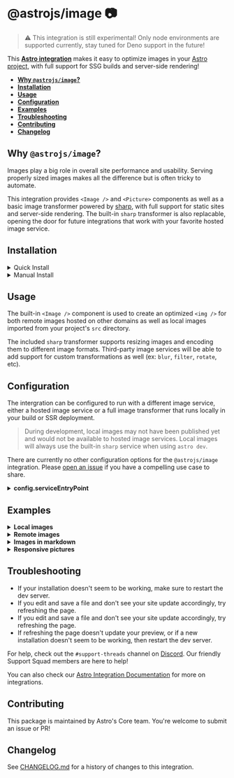 # @astrojs/image 📷

> ⚠️ This integration is still experimental! Only node environments are supported currently, stay tuned for Deno support in the future!

This **[Astro integration][astro-integration]** makes it easy to optimize images in your [Astro project](https://astro.build), with full support for SSG builds and server-side rendering!

- <strong>[Why `@astrojs/image`?](#why-astrojsimage)</strong>
- <strong>[Installation](#installation)</strong>
- <strong>[Usage](#usage)</strong>
- <strong>[Configuration](#configuration)</strong>
- <strong>[Examples](#examples)</strong>
- <strong>[Troubleshooting](#troubleshooting)</strong>
- <strong>[Contributing](#contributing)</strong>
- <strong>[Changelog](#changelog)</strong>

## Why `@astrojs/image`?

Images play a big role in overall site performance and usability. Serving properly sized images makes all the difference but is often tricky to automate.

This integration provides `<Image />` and `<Picture>` components as well as a basic image transformer powered by [sharp](https://sharp.pixelplumbing.com/), with full support for static sites and server-side rendering. The built-in `sharp` transformer is also replacable, opening the door for future integrations that work with your favorite hosted image service.

## Installation

<details>
  <summary>Quick Install</summary>
  
The experimental `astro add` command-line tool automates the installation for you. Run one of the following commands in a new terminal window. (If you aren't sure which package manager you're using, run the first command.) Then, follow the prompts, and type "y" in the terminal (meaning "yes") for each one.
  
  ```sh
  # Using NPM
  npx astro add image
  # Using Yarn
  yarn astro add image
  # Using PNPM
  pnpx astro add image
  ```
  
Then, restart the dev server by typing `CTRL-C` and then `npm run astro dev` in the terminal window that was running Astro.
  
Because this command is new, it might not properly set things up. If that happens, [feel free to log an issue on our GitHub](https://github.com/withastro/astro/issues) and try the manual installation steps below.
</details>

<details>
  <summary>Manual Install</summary>
  
First, install the `@astrojs/image` package using your package manager. If you're using npm or aren't sure, run this in the terminal:
```sh
npm install @astrojs/image
```
Then, apply this integration to your `astro.config.*` file using the `integrations` property:

__`astro.config.mjs`__

```js
import image from '@astrojs/image';

export default {
  // ...
  integrations: [image()],
}
```
  
Then, restart the dev server.
</details>

## Usage

The built-in `<Image />` component is used to create an optimized `<img />` for both remote images hosted on other domains as well as local images imported from your project's `src` directory.

The included `sharp` transformer supports resizing images and encoding them to different image formats. Third-party image services will be able to add support for custom transformations as well (ex: `blur`, `filter`, `rotate`, etc).

## Configuration

The intergration can be configured to run with a different image service, either a hosted image service or a full image transformer that runs locally in your build or SSR deployment.

> During development, local images may not have been published yet and would not be available to hosted image services. Local images will always use the built-in `sharp` service when using `astro dev`.

There are currently no other configuration options for the `@astrojs/image` integration. Please [open an issue](https://github.com/withastro/astro/issues/new/choose) if you have a compelling use case to share.

<details>
  <summary><strong>config.serviceEntryPoint</strong></summary>
  
  The `serviceEntryPoint` should resolve to the image service installed from NPM. The default entry point is `@astrojs/image/sharp`, which resolves to the entry point exported from this integration's `package.json`.

```js
// astro.config.mjs
import image from '@astrojs/image';

export default {
  integrations: [image({
    // Example: The entrypoint for a third-party image service installed from NPM
    serviceEntryPoint: 'my-image-service/astro.js'
  })],
}
```
</details>

## Examples

<details>
  <summary><strong>Local images</strong></summary>
  
  Image files in your project's `src` directory can be imported in frontmatter and passed directly to the `<Image />` component. All other properties are optional and will default to the original image file's properties if not provided.

```html
---
import { Image } from '@astrojs/image/components';
import heroImage from '../assets/hero.png';
---

// optimized image, keeping the original width, height, and image format
<Image src={heroImage} />

// height will be recalculated to match the original aspect ratio
<Image src={heroImage} width={300} />

// cropping to a specific width and height
<Image src={heroImage} width={300} height={600} />

// cropping to a specific aspect ratio and converting to an avif format
<Image src={heroImage} aspectRatio="16:9" format="avif" />

// image imports can also be inlined directly
<Image src={import('../assets/hero.png')} />
```
</details>

<details>
  <summary><strong>Remote images</strong></summary>
  
  Remote images can be transformed with the `<Image />` component. The `<Image />` component needs to know the final dimensions for the `<img />` element to avoid content layout shifts. For remote images, this means you must either provide `width` and `height`, or one of the dimensions plus the required `aspectRatio`.

```html
---
import { Image } from '@astrojs/image/components';

const imageUrl = 'https://www.google.com/images/branding/googlelogo/2x/googlelogo_color_272x92dp.png';
---

// cropping to a specific width and height
<Image src={imageUrl} width={544} height={184} />

// height will be recalculated to match the aspect ratio
<Image src={imageUrl} width={300} aspectRatio={16/9} />

// cropping to a specific height and aspect ratio and converting to an avif format
<Image src={imageUrl} height={200} aspectRatio="16:9" format="avif" />
```
</details>

<details>
<summary><strong>Images in markdown</strong></summary>
  
  The `<Image />` component can also be used to optimize images in markdown pages. For local images imported from your project's `src` directory, use Astro's the `setup` frontmatter to import the image file.

```html
---
setup: |
  import { Image } from '@astrojs/image/components'
  import hero from '../../assets/blog/introducing-astro.jpg'
title: Hello world!
publishDate: 12 Sep 2021
name: Nate Moore
value: 128
description: Just a Hello World Post!
---

<Image src={hero} width={640} />
<Image src="https://example.com/image.jpg" width={640} aspectRatio="16:9" />
```
</details>

<details>
<summary><strong>Responsive pictures</strong></summary>

  The `<Picture />` component can be used to automatically build a `<picture>` with multiple sizes and formats. Check out [MDN](https://developer.mozilla.org/en-US/docs/Learn/HTML/Multimedia_and_embedding/Responsive_images#art_direction) for a deep dive into responsive images and art direction.

  By default, the picture will include formats for `avif` and `webp` in addition to the image's original format.

  For remote images, an `aspectRatio` is required to ensure the correct `height` can be calculated at build time.

```html
---
import { Picture } from '@astrojs/image/components';
import hero from '../assets/hero.png';

const imageUrl = 'https://www.google.com/images/branding/googlelogo/2x/googlelogo_color_272x92dp.png';
---

// Local image with multiple sizes
<Picture src={hero} widths={[200, 400, 800]} sizes="(max-width: 800px) 100vw, 800px" alt="My hero image" />

// Remote image (aspect ratio is required)
<Picture src={imageUrl} widths={[200, 400, 800]} aspectRatio="4:3" sizes="(max-width: 800px) 100vw, 800px" alt="My hero image" />

// Inlined imports are supported
<Picture src={import("../assets/hero.png")} widths={[200, 400, 800]} sizes="(max-width: 800px) 100vw, 800px" alt="My hero image" />
```

</details>

## Troubleshooting
- If your installation doesn't seem to be working, make sure to restart the dev server.
- If you edit and save a file and don't see your site update accordingly, try refreshing the page.
- If you edit and save a file and don't see your site update accordingly, try refreshing the page.
- If refreshing the page doesn't update your preview, or if a new installation doesn't seem to be working, then restart the dev server.

For help, check out the `#support-threads` channel on [Discord](https://astro.build/chat). Our friendly Support Squad members are here to help!

You can also check our [Astro Integration Documentation][astro-integration] for more on integrations.

[astro-integration]: https://docs.astro.build/en/guides/integrations-guide/

## Contributing

This package is maintained by Astro's Core team. You're welcome to submit an issue or PR!

## Changelog

See [CHANGELOG.md](CHANGELOG.md) for a history of changes to this integration.

